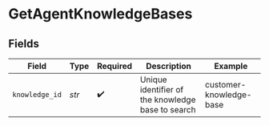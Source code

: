 # GetAgentKnowledgeBases


## Fields

| Field                                             | Type                                              | Required                                          | Description                                       | Example                                           |
| ------------------------------------------------- | ------------------------------------------------- | ------------------------------------------------- | ------------------------------------------------- | ------------------------------------------------- |
| `knowledge_id`                                    | *str*                                             | :heavy_check_mark:                                | Unique identifier of the knowledge base to search | customer-knowledge-base                           |